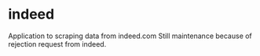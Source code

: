 # indeed
Application to scraping data from indeed.com
Still maintenance because of rejection request from indeed. 